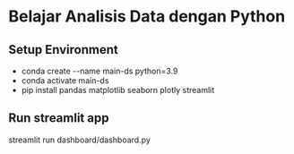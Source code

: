 # Belajar Analisis Data dengan Python
## Setup Environment
- conda create --name main-ds python=3.9
- conda activate main-ds
- pip install pandas matplotlib seaborn plotly streamlit 
## Run streamlit app
streamlit run dashboard/dashboard.py
